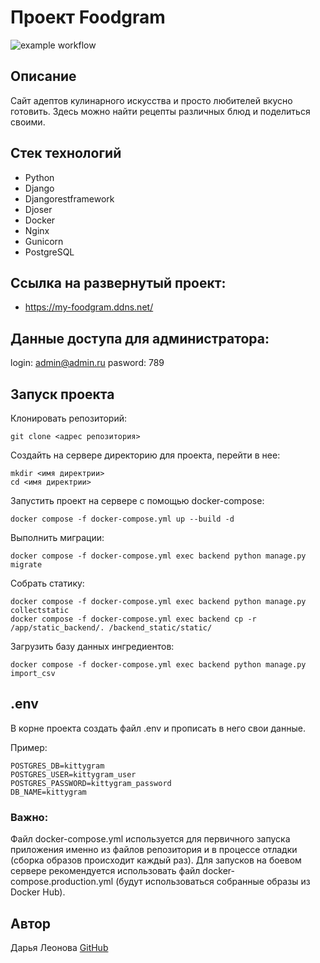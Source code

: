 # Проект Foodgram

![example workflow](https://github.com/AlisaLi1981/foodgram-project-react/actions/workflows/main.yml/badge.svg)

## Описание 

Сайт адептов кулинарного искусства и просто любителей вкусно готовить. Здесь можно найти рецепты различных блюд и поделиться своими.

## Стек технологий
- Python
- Django
- Djangorestframework
- Djoser
- Docker
- Nginx
- Gunicorn
- PostgreSQL

##  Cсылка на развернутый проект:
- https://my-foodgram.ddns.net/

## Данные доступа для администратора:
login: admin@admin.ru
pasword: 789

## Запуск проекта

Клонировать репозиторий:

```
git clone <адрес репозитория>
```

Создайть на сервере директорию для проекта, перейти в нее:

```
mkdir <имя директрии>
cd <имя директрии>
```

Запустить проект на сервере с помощью docker-compose:

```
docker compose -f docker-compose.yml up --build -d
```

Выполнить миграции:

```
docker compose -f docker-compose.yml exec backend python manage.py migrate
```

Собрать статику:

```
docker compose -f docker-compose.yml exec backend python manage.py collectstatic
docker compose -f docker-compose.yml exec backend cp -r /app/static_backend/. /backend_static/static/
```

Загрузить базу данных ингредиентов:

```
docker compose -f docker-compose.yml exec backend python manage.py import_csv
```

## .env

В корне проекта создать файл .env и прописать в него свои данные.

Пример:

```
POSTGRES_DB=kittygram
POSTGRES_USER=kittygram_user
POSTGRES_PASSWORD=kittygram_password
DB_NAME=kittygram
```

### Важно:
Файл docker-compose.yml используется для первичного запуска приложения именно из файлов репозитория и в процессе отладки (сборка образов происходит каждый раз). Для запусков на боевом сервере рекомендуется использовать файл docker-compose.production.yml (будут использоваться собранные образы из Docker Hub).

## Автор

Дарья Леонова [GitHub](https://github.com/AlisaLi1981)
